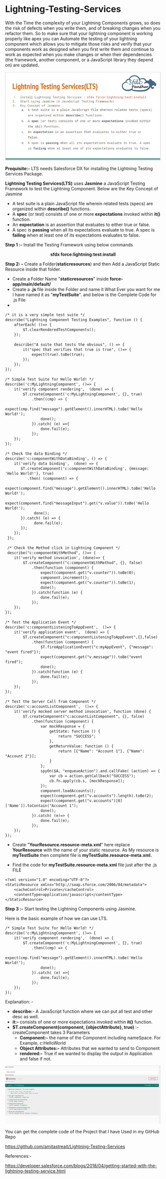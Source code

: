 # Lightning-Testing-Services
<!-- wp:paragraph -->
<p> With the Time the complexity of your Lightning Components grows, so does the risk of defects when you write them, and of breaking changes when you refactor them. So to make sure that your lightning component is working properly like apex you can Automate the testing of your lightning component which allows you to mitigate those risks and verify that your components work as designed when you first write them and continue to work as expected when you make changes or when their dependencies (the framework, another component, or a JavaScript library they depend on) are updated. </p>
<!-- /wp:paragraph -->

![Content](https://github.com/amitastreait/Lightning-Testing-Services/blob/master/Lightning%20Testing%20Services.PNG)

<!-- wp:paragraph -->
<p><strong>Prequisite:-</strong> LTS needs Salesforce DX for installing the Lightning Testing Services Package.</p>
<!-- /wp:paragraph -->

<!-- wp:paragraph -->
<p><strong>Lightning Testing Services(LTS)</strong> uses <strong>Jasmine</strong> a JavaScript Testing Framework to test the Lightning Component. Below are the Key Concept of Jasmine </p>
<!-- /wp:paragraph -->

<!-- wp:list -->
<ul><li>A test suite is a plain JavaScript file wherein related tests (specs) are organized within <strong>describe()</strong> functions.</li><li>A <strong>spec</strong> (or test) consists of one or more <strong>expectations</strong> invoked within <strong>it()</strong> function.</li><li>An <strong>expectation</strong> is an assertion that evaluates to either true or false.</li><li>A spec is <strong>passing</strong> when all its expectations evaluate to true. A spec is <strong>failing</strong> when at least one of its expectations evaluates to false. </li></ul>
<!-- /wp:list -->

<!-- wp:paragraph -->
<p><strong>Step 1 :-</strong> Install the Testing Framework using below commands</p>
<!-- /wp:paragraph -->

<!-- wp:paragraph {"align":"center"} -->
<p style="text-align:center"><strong>sfdx force:lightning:test:install</strong></p>
<!-- /wp:paragraph -->

<!-- wp:paragraph -->
<p><strong>Step 2: -</strong> Create a Folder(<strong>staticresources</strong>) and then Add a JavaScript Static Resource inside that folder.</p>
<!-- /wp:paragraph -->

<!-- wp:list -->
<ul><li>Create a Folder Name "<strong><g class="gr_ gr_10 gr-alert gr_spell gr_inline_cards gr_disable_anim_appear ContextualSpelling ins-del multiReplace" id="10" data-gr-id="10">staticresources</g></strong>" inside <strong>force-app/main/default/</strong></li><li>Create a <strong>.js</strong> file inside the Folder and name it What Ever you want for me I have named it as "<strong>myTestSuite</strong>". and below is the Complete Code for .js File</li><li></li></ul>
<!-- /wp:list -->

<!-- wp:code -->
<pre class="wp-block-code"><code>/* it is a very simple test suite */
describe("Lightning Component Testing Examples", function () {
    afterEach( ()=> {
        $T.clearRenderedTestComponents();
    });
    
    describe("A suite that tests the obvious", () => {
        it("spec that verifies that true is true", ()=> {
            expect(true).toBe(true);
        });
    });
});

/* Simple Test Suite for Hello World! */
describe('c:MyLightningComponent', ()=> {
    it('verify component rendering',  (done) => {
        $T.createComponent('c:MyLightningComponent', {}, true)
            .then((cmp) => {
                expect(cmp.find("message").getElement().innerHTML).toBe('Hello World!');
                done();
            }).catch( (e) =>{
                done.fail(e);
            });
    });
});

/* Check the data Binding */
describe('c:componentWithDataBinding', () => {
    it('verify data binding',  (done) => {
       $T.createComponent('c:componentWithDataBinding', {message: 'Hello World!'}, true)
          .then( (component) => {
             expect(component.find("message").getElement().innerHTML).toBe('Hello World!');
             expect(component.find("messageInput").get("v.value")).toBe('Hello World!');
             done();
       }).catch( (e) => {
             done.fail(e);
       });
    });
 });

 /* Check the Method click in Lightning Component */
 describe("c:componentWithMethod", ()=> {
    it('verify method invocation', (done)=> {
        $T.createComponent("c:componentWithMethod", {}, false)
            .then(function (component) {
                expect(component.get("v.counter")).toBe(0);
                component.increment();
                expect(component.get("v.counter")).toBe(1);
                done();
            }).catch(function (e) {
                done.fail(e);
            });
    });
});

/* Test the Application Event */
describe('c:componentListeningToAppEvent',  ()=> {
    it('verify application event',  (done) => {
        $T.createComponent("c:componentListeningToAppEvent",{},false)
            .then(function (component) {
                $T.fireApplicationEvent("c:myAppEvent", {"message": "event fired"});
                expect(component.get("v.message")).toBe("event fired");
                done();
            }).catch(function (e) {
                done.fail(e);
            });
    });
});

/* Test the Server Call from Component */
describe('c:accountListComponent',  ()=> {
    it('verify mocked server method invocation', function (done) {
        $T.createComponent("c:accountListComponent", {}, false)
            .then(function (component) {
                var mockResponse = { 
                    getState: function () { 
                        return "SUCCESS";
                    }, 
                    getReturnValue: function () { 
                        return [{"Name": "Account 1"}, {"Name": "Account 2"}]; 
                    } 
                };
                spyOn($A, "enqueueAction").and.callFake( (action) => {
                    var cb = action.getCallback("SUCCESS");
                    cb.fn.apply(cb.s, [mockResponse]);
                });
                component.loadAccounts();
                expect(component.get("v.accounts").length).toBe(2);
                expect(component.get("v.accounts")[0]['Name']).toContain("Account 1");
                done();
            }).catch( (e)=> {
                done.fail(e);
            });
    });
});</code></pre>
<!-- /wp:code -->

<!-- wp:list -->
<ul><li>Create "<strong>YourResource.resource-meta.xml</strong>" here replace  <br><strong>YourResource</strong> with the name of your static resource. As My resource is <strong>myTestSuite </strong>then complete file is <strong>myTestSuite.resource-meta.xml.﻿</strong></li></ul>
<!-- /wp:list -->

<!-- wp:list -->
<ul><li>Find the code for <strong><g class="gr_ gr_116 gr-alert gr_gramm gr_hide gr_inline_cards gr_run_anim Grammar only-ins multiReplace replaceWithoutSep replaceWithoutSep" id="116" data-gr-id="116">myTestSuite.resource-meta.xml</g></strong> file just after the .js FILE </li></ul>
<!-- /wp:list -->

<!-- wp:code -->
<pre class="wp-block-code"><code>&lt;?xml version="1.0" encoding="UTF-8"?>
&lt;StaticResource xmlns="http://soap.sforce.com/2006/04/metadata">
    &lt;cacheControl>Private&lt;/cacheControl>
    &lt;contentType>application/javascript&lt;/contentType>
&lt;/StaticResource></code></pre>
<!-- /wp:code -->

<!-- wp:paragraph -->
<p><strong>Step 3 :-</strong> Start testing the Lightning Components using Jasmine.</p>
<!-- /wp:paragraph -->

<!-- wp:paragraph -->
<p>Here is the basic example of how we can use LTS. </p>
<!-- /wp:paragraph -->

<!-- wp:code -->
<pre class="wp-block-code"><code>/* Simple Test Suite for Hello World! */
describe('c:MyLightningComponent', ()=> {
    it('verify component rendering',  (done) => {
        $T.createComponent('c:MyLightningComponent', {}, true)
            .then((cmp) => {
                expect(cmp.find("message").getElement().innerHTML).toBe('Hello World!');
                done();
            }).catch( (e) =>{
                done.fail(e);
            });
    });
});</code></pre>
<!-- /wp:code -->

<!-- wp:paragraph -->
<p>Explanation: - </p>
<!-- /wp:paragraph -->

<!-- wp:list -->
<ul><li><strong>describe:</strong>- A JavaScript function where we can put all test and other desc as well.</li><li><strong>it:- </strong>consists of one or more expectations invoked within <strong>it()</strong> function.</li><li><strong>$T.createComponent(component, {objectAttribute}, true)</strong> :- createComponent takes 3 Parameters<ul><li><strong>Component:-</strong> the name of the Component including nameSpace. For Example, c:HelloWorld</li><li><strong>Object Attributes:-</strong> Attributes that we wanted to send to Component</li><li><strong>rendered:-</strong> True if we wanted to display the output in Application and false if not.</li></ul></li></ul>
<!-- /wp:list -->

![Content](https://github.com/amitastreait/Lightning-Testing-Services/blob/master/LTS%20OutPut.png)

<!-- wp:paragraph -->
<p>You can get the complete code of the Project that I have Used in my GitHub Repo</p>
<!-- /wp:paragraph -->

<!-- wp:paragraph -->
<p><a href="https://github.com/amitastreait/Lightning-Testing-Services" target="_blank" rel="noreferrer noopener" aria-label=" (opens in a new tab)">https://github.com/amitastreait/Lightning-Testing-Services</a></p>
<!-- /wp:paragraph -->

<!-- wp:paragraph -->
<p>References:- </p>
<!-- /wp:paragraph -->

<!-- wp:paragraph -->
<p><a href="https://developer.salesforce.com/blogs/2018/04/getting-started-with-the-lightning-testing-service.html" target="_blank" rel="noreferrer noopener" aria-label=" (opens in a new tab)">https://developer.salesforce.com/blogs/2018/04/getting-started-with-the-lightning-testing-service.html</a></p>
<!-- /wp:paragraph -->

